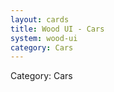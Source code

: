```yaml
---
layout: cards
title: Wood UI - Cars
system: wood-ui
category: Cars
---
```

<div class="alert alert-secondary mb-4"><span class="i18n innerHTML-category">Category: </span><span class="i18n innerHTML-cat-Cars">Cars</span></div>
